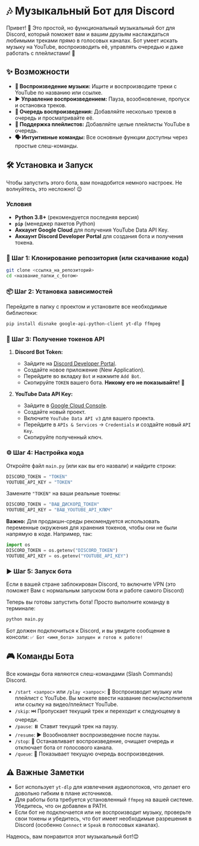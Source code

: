 # 🎶 Музыкальный Бот для Discord

Привет! 👋 Это простой, но функциональный музыкальный бот для Discord, который поможет вам и вашим друзьям наслаждаться любимыми треками прямо в голосовых каналах. Бот умеет искать музыку на YouTube, воспроизводить её, управлять очередью и даже работать с плейлистами! 🚀

## ✨ Возможности

*   **🎵 Воспроизведение музыки:** Ищите и воспроизводите треки с YouTube по названию или ссылке.
*   **▶️ Управление воспроизведением:** Пауза, возобновление, пропуск и остановка треков.
*   **📜 Очередь воспроизведения:** Добавляйте несколько треков в очередь и просматривайте её.
*   **📂 Поддержка плейлистов:** Добавляйте целые плейлисты YouTube в очередь.
*   **🗣️ Интуитивные команды:** Все основные функции доступны через простые слеш-команды.

## 🛠️ Установка и Запуск

Чтобы запустить этого бота, вам понадобится немного настроек. Не волнуйтесь, это несложно! 😉

###  Условия

*   **Python 3.8+** (рекомендуется последняя версия)
*   **`pip`** (менеджер пакетов Python)
*   **Аккаунт Google Cloud** для получения YouTube Data API Key.
*   **Аккаунт Discord Developer Portal** для создания бота и получения токена.

### 🚀 Шаг 1: Клонирование репозитория (или скачивание кода)

```bash
git clone <ссылка_на_репозиторий>
cd <название_папки_с_ботом>
```

### 📦 Шаг 2: Установка зависимостей

Перейдите в папку с проектом и установите все необходимые библиотеки:
```bash
pip install disnake google-api-python-client yt-dlp ffmpeg
```

### 🔑 Шаг 3: Получение токенов API

1.  **Discord Bot Token:**
    *   Зайдите на [Discord Developer Portal](https://discord.com/developers/applications).
    *   Создайте новое приложение (New Application).
    *   Перейдите во вкладку `Bot` и нажмите `Add Bot`.
    *   Скопируйте `TOKEN` вашего бота. **Никому его не показывайте!** 🤫

2.  **YouTube Data API Key:**
    *   Зайдите в [Google Cloud Console](https://console.cloud.google.com/).
    *   Создайте новый проект.
    *   Включите `YouTube Data API v3` для вашего проекта.
    *   Перейдите в `APIs & Services` -> `Credentials` и создайте новый `API Key`.
    *   Скопируйте полученный ключ.

### ⚙️ Шаг 4: Настройка кода

Откройте файл `main.py` (или как вы его назвали) и найдите строки:

```python
DISCORD_TOKEN = "TOKEN"
YOUTUBE_API_KEY = "TOKEN"
```

Замените `"TOKEN"` на ваши реальные токены:

```python
DISCORD_TOKEN = "ВАШ_ДИСКОРД_ТОКЕН"
YOUTUBE_API_KEY = "ВАШ_YOUTUBE_API_КЛЮЧ"
```

**Важно:** Для продакшн-среды рекомендуется использовать переменные окружения для хранения токенов, чтобы они не были напрямую в коде. Например, так:

```python
import os
DISCORD_TOKEN = os.getenv("DISCORD_TOKEN")
YOUTUBE_API_KEY = os.getenv("YOUTUBE_API_KEY")
```

### ▶️ Шаг 5: Запуск бота
Если в вашей стране заблокирован Discord, то включите VPN (это поможет Вам с нормальным запуском бота и работе самого Discord)

Теперь вы готовы запустить бота! Просто выполните команду в терминале:

```bash
python main.py
```

Бот должен подключиться к Discord, и вы увидите сообщение в консоли: `✅ Бот <имя_бота> запущен и готов к работе!`

## 🎮 Команды Бота

Все команды бота являются слеш-командами (Slash Commands) Discord.

*   `/start <запрос>` или `/play <запрос>`: 🎵 Воспроизводит музыку или плейлист с YouTube. Вы можете ввести название песни/исполнителя или ссылку на видео/плейлист YouTube.
*   `/skip`: ⏭️ Пропускает текущий трек и переходит к следующему в очереди.
*   `/pause`: ⏸️ Ставит текущий трек на паузу.
*   `/resume`: ▶️ Возобновляет воспроизведение после паузы.
*   `/stop`: 🛑 Останавливает воспроизведение, очищает очередь и отключает бота от голосового канала.
*   `/queue`: 📜 Показывает текущую очередь воспроизведения.

## ⚠️ Важные Заметки

*   Бот использует `yt-dlp` для извлечения аудиопотоков, что делает его довольно гибким в плане источников.
*   Для работы бота требуется установленный `ffmpeg` на вашей системе. Убедитесь, что он добавлен в PATH.
*   Если бот не подключается или не воспроизводит музыку, проверьте свои токены и убедитесь, что бот имеет необходимые разрешения в Discord (особенно `Connect` и `Speak` в голосовых каналах).

Надеюсь, вам понравится этот музыкальный бот!😊

